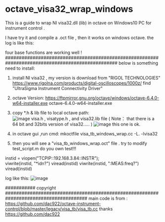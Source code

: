 # octave_visa32_wrap_windows
This is a guide to wrap NI visa32.dll (lib) in octave on Windows10 PC  for instrument control .

I have try it and compile a .oct file , then it works on windows octave.
the log is like this:

four base functions are working well !
#################################################################################################
below is something need to install: 
1. install NI visa32 ,  my version is download from "RIGOL TECHNOLOGIES" https://www.rigolna.com/products/digital-oscilloscopes/1000z/ find  "UltraSigma Instrument Connectivity Driver" 

2. octave Version: https://ftpmirror.gnu.org/octave/windows/octave-6.4.0-w64-installer.exe octave-6.4.0-w64-installer.exe 

3. copy  *.h & lib  file to local octave path:  
  ![image](https://user-images.githubusercontent.com/7239489/145222599-5e09e38a-8f78-4ec7-85f1-ced553006c27.png)
  visa.h , visatype.h , and visa32.lib file ( Note：  that there is a 64 bit and 32bits version of visa32..... ) 
  ![image](https://user-images.githubusercontent.com/7239489/145223125-5e05daa9-280f-4181-bb03-74d77386c8b7.png)
  this one is ok. 

4. in octave gui ,run cmd: 
   mkoctfile visa_tb_windows_wrap.cc -L.  -lvisa32

5. then you will see a "visa_tb_windows_wrap.oct" file .
   try to modify test_script.m do you own test!!!
   
  instid = viopen("TCPIP::192.168.3.84::INSTR");    
  viwrite(instid, "*idn?")
  viread(instid)
  viwrite(instid, ":MEAS:freq?")
  viread(instid)
  

log like this: 
![image](https://user-images.githubusercontent.com/7239489/145223736-f8abc2f6-bc6a-41c1-90a4-ef5d586d1009.png)

########### copyright ######################################################################################
main code is from : 
https://github.com/dac922/octave-instrument-control/blob/master/legacy/visa_tb/visa_tb.cc
thanks  https://github.com/dac922 


